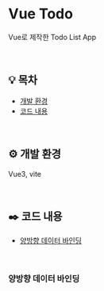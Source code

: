 # Vue Todo

Vue로 제작한 Todo List App <br>

<br>

## 💡 목차
- [개발 환경](#개발-환경) <br>
- [코드 내용](#코드-내용)

<br>

## ⚙️ 개발 환경

Vue3, vite

<br>

## ✒️ 코드 내용
- [양방향 데이터 바인딩](#양방향-데이터-바인딩)

<br>

### 양방향 데이터 바인딩



```js

```

<br>
